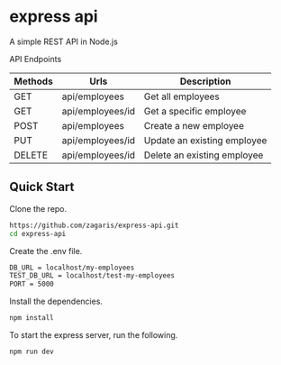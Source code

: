 # express api

A simple REST API in Node.js

API Endpoints

| Methods     | Urls             |Description            |
| ----------- | -----------      | -----------        |
| GET         | api/employees    |Get all employees           |
| GET         | api/employees/id |Get a specific employee         |
| POST        | api/employees    |Create a new employee         |
| PUT        | api/employees/id    |Update an existing employee|
| DELETE        | api/employees/id    |Delete an existing employee|

## Quick Start

Clone the repo.

```bash
https://github.com/zagaris/express-api.git
cd express-api
```
Create the .env file.

```bash
DB_URL = localhost/my-employees
TEST_DB_URL = localhost/test-my-employees
PORT = 5000
```
Install the dependencies.

```bash
npm install
```
To start the express server, run the following.

```bash
npm run dev
```

